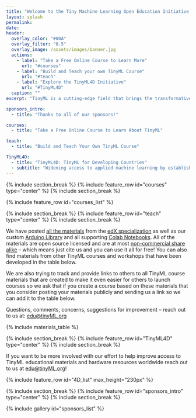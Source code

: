 ```yaml
---
title: "Welcome to the Tiny Machine Learning Open Education Initiative (TinyMLx)"
layout: splash
permalink: 
date:
header:
  overlay_color: "#00A"
  overlay_filter: "0.5"
  overlay_image: /assets/images/banner.jpg
  actions:
    - label: "Take a Free Online Course to Learn More"
      url: "#courses"
    - label: "Build and Teach your own TinyML Course"
      url: "#teach"
    - label: "Explore the TinyML4D Initiative"
      url: "#TinyML4D"
  caption: ""
excerpt: "TinyML is a cutting-edge field that brings the transformative power of machine learning (ML) to the performance- and power-constrained domain of embedded systems. Successful deployment in this field requires intimate knowledge of applications, algorithms, hardware, and software."

sponsors_intro: 
  - title: "Thanks to all of our sponsors!"

courses:
  - title: "Take a Free Online Course to Learn About TinyML"

teach:
  - title: "Build and Teach Your Own TinyML Course"

TinyML4D:
  - title: "TinyML4D: TinyML for Developing Countries"
  - subtitle: "Widening access to applied machine learning by establishing best practices in education."
---
```


{% include section_break %}
{% include feature_row id="courses" type="center" %}
{% include section_break %}

{% include feature_row id="courses_list" %}



{% include section_break %}
{% include feature_row id="teach" type="center" %}
{% include section_break %}

We have posted [all the materials](https://github.com/tinyMLx/courseware/tree/master/edX) from the [edX specialization](https://www.edx.org/professional-certificate/harvardx-tiny-machine-learning) as well as our custom [Arduino Library](https://github.com/tinyMLx/arduino-library) and all supporting [Colab Notebooks](https://github.com/tinyMLx/colabs). All of the materials are open source licensed and are at most [non-commercial share alike](https://creativecommons.org/licenses/by-nc-sa/4.0/) – which means just cite us and you can use it all for free! You can also find materials from other TinyML courses and workshops that have been developed in the table below.

We are also trying to track and provide links to others to all TinyML course materials that are created to make it even easier for others to launch courses so we ask that if you create a course based on these materials that you consider posting your materials publicly and sending us a link so we can add it to the table below.

Questions, comments, concerns, suggestions for improvement – reach out to us at: edu@tinyML.org

{% include materials_table %}



{% include section_break %}
{% include feature_row id="TinyML4D" type="center" %}
{% include section_break %}

If you want to be more involved with our effort to help improve access to TinyML educational materials and hardware resources worldwide reach out to us at edu@tinyML.org!

{% include feature_row id="4D_list" max_height="230px" %}

{% include section_break %}
{% include feature_row id="sponsors_intro" type="center" %}
{% include section_break %}

{% include gallery id="sponsors_list" %}